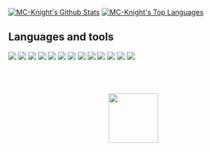 <a href="https://github.com/MC-Knight/github-readme-stats"><img alt="MC-Knight's Github Stats" src="https://github-readme-stats.vercel.app/api?username=MC-Knight&show_icons=true&count_private=true&theme=react&hide_border=true&bg_color=0D1117" /></a>
<a href="https://github.com/MC-Knight/github-readme-stats"><img alt="MC-Knight's Top Languages" src="https://github-readme-stats.vercel.app/api/top-langs/?username=MC-Knight&layout=donut&langs_count=8&count_private=true&layout=compact&theme=react&hide_border=true&bg_color=0D1117" /></a>

## Languages and tools
![](https://img.shields.io/badge/Python-14354C?style=for-the-badge&logo=python&logoColor=white)
![](https://img.shields.io/badge/Django-092E20?style=for-the-badge&logo=django&logoColor=white)
![](https://img.shields.io/badge/Django_rest_framework-F24E1E?style=for-the-badge&logo=figma&logoColor=white)
![](https://img.shields.io/badge/Dart-0175C2?style=for-the-badge&logo=dart&logoColor=white)
![](https://img.shields.io/badge/Flutter-02569B?style=for-the-badge&logo=flutter&logoColor=white)
![](https://img.shields.io/badge/C%23-239120?style=for-the-badge&logo=c-sharp&logoColor=white)
![](https://img.shields.io/badge/.NET-5C2D91?style=for-the-badge&logo=.net&logoColor=white)
![](https://img.shields.io/badge/JavaScript-323330?style=for-the-badge&logo=javascript&logoColor=F7DF1E)
![](https://img.shields.io/badge/-React.js-002C5B?style=for-the-badge&logo=react&logoColor=white)
![](https://img.shields.io/badge/Node.js-43853D?style=for-the-badge&logo=node.js&logoColor=white)
![](https://img.shields.io/badge/Amazon_AWS-FF9900?style=for-the-badge&logo=amazonaws&logoColor=white)
![](https://img.shields.io/badge/PostgreSQL-316192?style=for-the-badge&logo=postgresql&logoColor=white)
![](https://img.shields.io/badge/Figma-F24E1E?style=for-the-badge&logo=figma&logoColor=white)





<div align="center">
	<br>
	<br>
	<br>
	<img src="https://raw.githubusercontent.com/knowbee/hosting/master/assets/intore.gif" width="auto" height="100">
	<br>
	<br>
	<br>
</div>
